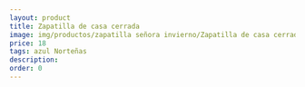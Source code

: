```yaml
---
layout: product
title: Zapatilla de casa cerrada
image: img/productos/zapatilla señora invierno/Zapatilla de casa cerrada=18=azul Norteñas.webp
price: 18
tags: azul Norteñas
description: 
order: 0
---
```

